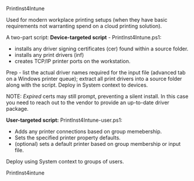 PrintInst4Intune

 Used for modern workplace printing setups (when they have basic requirements not warranting spend on a cloud printing solution).
  
 A two-part script: 
 **Device-targeted script** - PrintInst4Intune.ps1:
 - installs any driver signing certificates (cer) found within a source folder.
 - installs any print drivers (inf)
 - creates TCP/IP printer ports on the workstation.

Prep - list the actual driver names required for the input file (advanced tab on a Windows printer queue); extract all print drivers into a source folder  
 along with the script.
Deploy in System context to devices.

NOTE: _Expired_ certs may still prompt, preventing a silent install.  In this case you need to reach out to the vendor to provide an up-to-date driver package.

 **User-targeted script:**  PrintInst4Intune-user.ps1:
 - Adds any printer connections based on group memebership.
 - Sets the specified printer property defaults.
 - (optional) sets a default printer based on group membership or input file.

 Deploy using System context to groups of users.

PrintInst4intune
